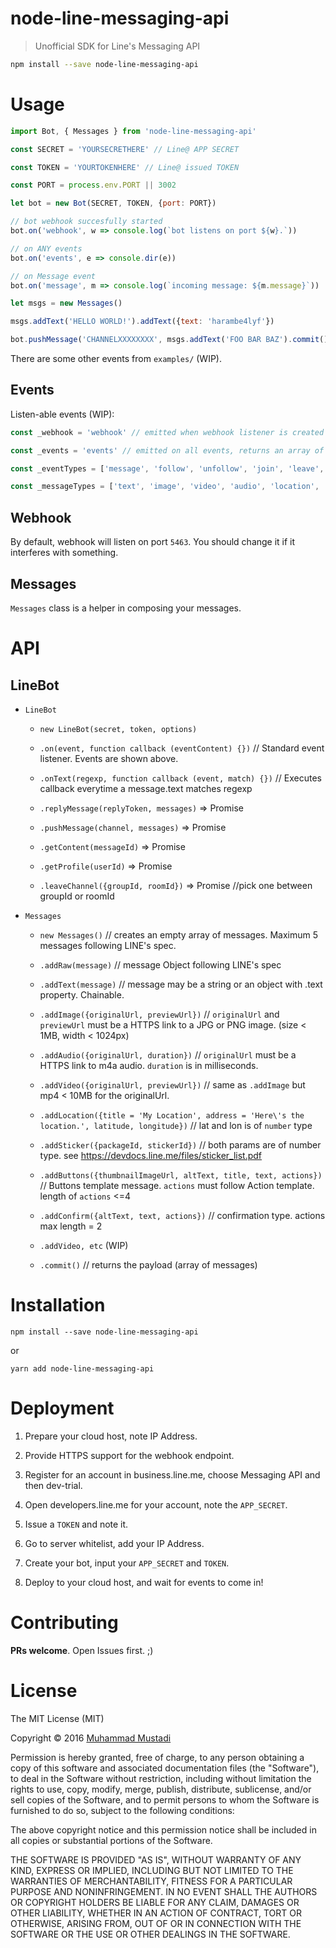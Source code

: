 # node-line-messaging-api

> Unofficial SDK for Line's Messaging API

```sh
npm install --save node-line-messaging-api
```

# Usage

```js
import Bot, { Messages } from 'node-line-messaging-api'

const SECRET = 'YOURSECRETHERE' // Line@ APP SECRET

const TOKEN = 'YOURTOKENHERE' // Line@ issued TOKEN

const PORT = process.env.PORT || 3002

let bot = new Bot(SECRET, TOKEN, {port: PORT})

// bot webhook succesfully started
bot.on('webhook', w => console.log(`bot listens on port ${w}.`))

// on ANY events
bot.on('events', e => console.dir(e))

// on Message event
bot.on('message', m => console.log(`incoming message: ${m.message}`))

let msgs = new Messages()

msgs.addText('HELLO WORLD!').addText({text: 'harambe4lyf'})

bot.pushMessage('CHANNELXXXXXXXX', msgs.addText('FOO BAR BAZ').commit()) // HELLO WORLD! -- harambe4lyf -- FOO BAR BAZ

```

There are some other events from `examples/` (WIP).

## Events

Listen-able events (WIP):

```js
const _webhook = 'webhook' // emitted when webhook listener is created successfully

const _events = 'events' // emitted on all events, returns an array of events.

const _eventTypes = ['message', 'follow', 'unfollow', 'join', 'leave', 'postback', 'beacon'] // emitted on parsing event types, returns that specific event.

const _messageTypes = ['text', 'image', 'video', 'audio', 'location', 'sticker'] // emitted on parsing message types (more specific), returns that specific event (type === 'message').
```


## Webhook

By default, webhook will listen on port `5463`. You should change it if it interferes with something.

## Messages

`Messages` class is a helper in composing your messages.

# API

## LineBot


- `LineBot`

  - `new LineBot(secret, token, options)`

  - `.on(event, function callback (eventContent) {})` // Standard event listener. Events are shown above.

  - `.onText(regexp, function callback (event, match) {})` // Executes callback everytime a message.text matches regexp

  - `.replyMessage(replyToken, messages)` => Promise

  - `.pushMessage(channel, messages)` => Promise

  - `.getContent(messageId)` => Promise

  - `.getProfile(userId)` => Promise

  - `.leaveChannel({groupId, roomId})` => Promise //pick one between groupId or roomId

- `Messages`

  - `new Messages()` // creates an empty array of messages. Maximum 5 messages following LINE's spec.

  - `.addRaw(message)` // message Object following LINE's spec

  - `.addText(message)` // message may be a string or an object with .text property. Chainable.

  - `.addImage({originalUrl, previewUrl})` // `originalUrl` and `previewUrl` must be a HTTPS link to a JPG or PNG image. (size < 1MB, width < 1024px)

  - `.addAudio({originalUrl, duration})` // `originalUrl` must be a HTTPS link to m4a audio. `duration` is in milliseconds.

  - `.addVideo({originalUrl, previewUrl})` // same as `.addImage` but mp4 < 10MB for the originalUrl.

  - `.addLocation({title = 'My Location', address = 'Here\'s the location.', latitude, longitude})` // lat and lon is of `number` type

  - `.addSticker({packageId, stickerId})` // both params are of number type. see https://devdocs.line.me/files/sticker_list.pdf

  - `.addButtons({thumbnailImageUrl, altText, title, text, actions})` // Buttons template message. `actions` must follow Action template. length of `actions` <=4

  - `.addConfirm({altText, text, actions})` // confirmation type. actions max length = 2

  - `.addVideo, etc` (WIP)

  - `.commit()` // returns the payload (array of messages)

# Installation

```
npm install --save node-line-messaging-api
```

or

```
yarn add node-line-messaging-api
```

# Deployment

1. Prepare your cloud host, note IP Address.

2. Provide HTTPS support for the webhook endpoint.

3. Register for an account in business.line.me, choose Messaging API and then dev-trial.

4. Open developers.line.me for your account, note the `APP_SECRET`.

5. Issue a `TOKEN` and note it.

6. Go to server whitelist, add your IP Address.

7. Create your bot, input your `APP_SECRET` and `TOKEN`.

8. Deploy to your cloud host, and wait for events to come in!

# Contributing

**PRs welcome**. Open Issues first. ;)


# License

The MIT License (MIT)

Copyright &copy; 2016 [Muhammad Mustadi](https://mustadi.xyz)

Permission is hereby granted, free of charge, to any person obtaining a copy of this software and associated documentation files (the "Software"), to deal in the Software without restriction, including without limitation the rights to use, copy, modify, merge, publish, distribute, sublicense, and/or sell copies of the Software, and to permit persons to whom the Software is furnished to do so, subject to the following conditions:

The above copyright notice and this permission notice shall be included in all copies or substantial portions of the Software.

THE SOFTWARE IS PROVIDED "AS IS", WITHOUT WARRANTY OF ANY KIND, EXPRESS OR IMPLIED, INCLUDING BUT NOT LIMITED TO THE WARRANTIES OF MERCHANTABILITY, FITNESS FOR A PARTICULAR PURPOSE AND NONINFRINGEMENT. IN NO EVENT SHALL THE AUTHORS OR COPYRIGHT HOLDERS BE LIABLE FOR ANY CLAIM, DAMAGES OR OTHER LIABILITY, WHETHER IN AN ACTION OF CONTRACT, TORT OR OTHERWISE, ARISING FROM, OUT OF OR IN CONNECTION WITH THE SOFTWARE OR THE USE OR OTHER DEALINGS IN THE SOFTWARE.
